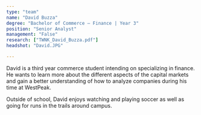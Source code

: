 ```yaml
---
type: "team"
name: "David Buzza"
degree: "Bachelor of Commerce – Finance | Year 3"
position: "Senior Analyst"
management: "False"
research: ["TWNK_David_Buzza.pdf"]
headshot: "David.JPG"

---
```


David is a third year commerce student intending on specializing in finance. He wants to learn more about the different aspects of the capital markets and gain a better understanding of how to analyze companies during his time at WestPeak. 

Outside of school, David enjoys watching and playing soccer as well as going for runs in the trails around campus.

